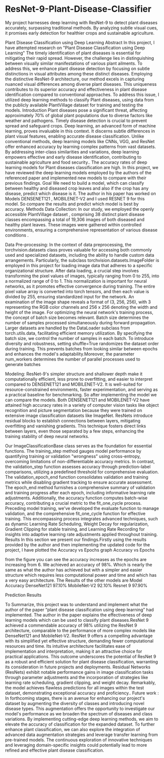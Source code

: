 # ResNet-9-Plant-Disease-Classifier
My project harnesses deep learning with ResNet-9 to detect plant diseases accurately, surpassing traditional methods. By analyzing subtle visual cues, it promises early detection for healthier crops and sustainable agriculture.

Plant Disease Classification using Deep Learning Abstract In this project, I have attempted research on "Plant Disease Classification using Deep Learning" The timely identification of plant diseases is essential for mitigating their rapid spread. However, the challenge lies in distinguishing between visually similar manifestations of various plant ailments. To address this, we enhance plant disease detection by focusing on subtle distinctions in visual attributes among these distinct diseases. Employing the distinctive ResNet-9 architecture, our method excels in capturing nuanced visual differences among diverse plant diseases. This uniqueness contributes to its superior accuracy and effectiveness in plant disease identification compared to conventional approaches. To address this issue, I utilized deep learning methods to classify Plant diseases, using data from the publicly available PlantVillage dataset for training and testing the models. Introduction Plant diseases pose a significant threat, affecting approximately 70% of global plant populations due to diverse factors like weather and pathogens. Timely disease detection is crucial to prevent spread and safeguard crops. Deep learning, an advanced form of machine learning, proves invaluable in this context. It discerns subtle differences in plant visual features, enabling accurate disease classification. Unlike conventional methods, deep learning models like CNNs, VGG, and ResNet offer enhanced accuracy by learning complex patterns from vast datasets. By addressing inter-class similarities and variations, deep learning empowers effective and early disease identification, contributing to sustainable agriculture and food security.. The accuracy rates of deep learning models for Plant diseases classification are high. In this project, we have reviewed the deep learning models employed by the authors of the referenced paper and implemented new models to compare with their previous findings. Goal We need to build a model, which can classify between healthy and diseased crop leaves and also if the crop has any disease, predict which disease is it. The author in his paper has worked on Models DENSENET121 , MOBILENET-V2 and I used RESNET 9 for this model. So compare the results and predict which model is best by accuracy. Methods Data Collection: In our study, we employed the openly accessible PlantVillage dataset , comprising 38 distinct plant disease classes encompassing a total of 19,306 images of both diseased and healthy plant leaves. These images were gathered within controlled environments, ensuring a comprehensive representation of various disease conditions .

Data Pre-processing: In the context of data preprocessing, the torchvision.datasets class proves valuable for accessing both commonly used and specialized datasets, including the ability to handle custom data arrangements. Particularly, the subclass torchvision.datasets.ImageFolder is employed in this project for loading image data that adheres to a specific organizational structure. After data loading, a crucial step involves transforming the pixel values of images, typically ranging from 0 to 255, into a normalized range of 0 to 1. This normalization is important for neural networks, as it promotes effective convergence during training. The entire pixel value array is converted into torch tensors, and then each value is divided by 255, ensuring standardized input for the network. An examination of the image shape reveals a format of (3, 256, 256), with 3 representing the RGB color channels and 256 x 256 denoting the width and height of the image. For optimizing the neural network's training process, the concept of batch size becomes relevant. Batch size determines the number of samples processed simultaneously during forward propagation. Larger datasets are handled by the DataLoader subclass from torch.utils.data, facilitating efficient memory utilization. By specifying the batch size, we control the number of samples in each batch. To introduce diversity and robustness, setting shuffle=True randomizes the dataset order during training. This prevents batches from looking similar between epochs and enhances the model's adaptability.Moreover, the parameter num_workers determines the number of parallel processes used to generate batches

Modeling: ResNet-9's simpler structure and shallower depth make it computationally efficient, less prone to overfitting, and easier to interpret compared to DENSENET121 and MOBILENET-V2. It is well-suited for resource-constrained environments, faster experimentation, and serving as a practical baseline for benchmarking. So after implementing the model we can compare the models. Both DENSENET121 and MOBILENET-V2 have attained high accuracy rates in a variety of computer vision tasks like object recognition and picture segmentation because they were trained on extensive image classification datasets like ImageNet. ResNets introduce residual blocks to establish connections between layers, mitigating overfitting and vanishing gradients. This technique fosters direct links between layers, even those separated by a few steps, enhancing the training stability of deep neural networks.

Our ImageClassificationBase class serves as the foundation for essential functions. The training_step method gauges model performance by quantifying training or validation "wrongness" using cross-entropy, overcoming limitations of non-differentiable accuracy metrics. In contrast, the validation_step function assesses accuracy through prediction-label comparisons, utilizing a predefined threshold for comprehensive evaluation. The validation_epoch_end function consolidates validation and training metrics while disabling gradient tracking to ensure accurate assessment. The epoch_end method furnishes a comprehensive summary of validation and training progress after each epoch, including informative learning rate adjustments. Additionally, the accuracy function computes batch-wise accuracy, contributing a crucial metric to the fit_one_cycle process. Preceding model training, we've developed the evaluate function to manage validation, and the comprehensive fit_one_cycle function for effective training. This encompassing process integrates advanced techniques, such as dynamic Learning Rate Scheduling, Weight Decay for regularization, Gradient Clipping for stable training, and Learning Rate Recording for insights into adaptive learning rate adjustments applied throughout training. Results In this section we present our findings.Firstly using the results provided by the author and then implementing the updated code for the project, I have plotted the Accuracy vs Epochs graph Accuracy vs Epochs

from the figure you can see the accuracy increases as the epochs are increasing from 6. We achieved an accuracy of 98%. Which is nearly the same as what the author has achieved but with a simpler and easier structure which requires less computational power and time and which has a very easy architecture. The Results of the other models are Model Accuracy DenseNet121 97.10% MobileNet-V2 92.10% Resnet 9 97.90%

Prediction Results

To Summarize, this project was to understand and implement what the author of the paper “plant disease classification using deep learning” had implemented. The author in the paper explains the effectiveness of deep learning models which can be used to classify plant diseases.ResNet 9 achieved a commendable accuracy of 98% utilizing the ResNet 9 architecture, comparable to the performance of more complex models like DenseNet121 and MobileNet-V2. ResNet 9 offers a compelling advantage with its simplified yet effective structure, demanding fewer computational resources and time. Its intuitive architecture facilitates ease of implementation and interpretation, making it an attractive choice for practical applications. This outcome underscores the potential of ResNet 9 as a robust and efficient solution for plant disease classification, warranting its consideration in future projects and deployments. Residual Networks (ResNets) exhibit notable performance gains in image classification tasks through parameter adjustments and the incorporation of strategies like learning rate scheduling, gradient clipping, and weight decay. Remarkably, the model achieves flawless predictions for all images within the test dataset, demonstrating exceptional accuracy and proficiency.. Future work : In forthcoming stages, there is an avenue for enhancing our project's dataset by augmenting the diversity of classes and introducing novel disease types. This augmentation offers the opportunity to investigate our model's performance as we broaden the spectrum of diseases and class variations. By implementing cutting-edge deep learning methods, we aim to elevate the accuracy of classification for the expanded dataset. To further enhance plant classification, we can also explore the integration of advanced data augmentation strategies and leverage transfer learning from pre-trained models. The continuous exploration of innovative techniques and leveraging domain-specific insights could potentially lead to more refined and effective plant disease classification.
